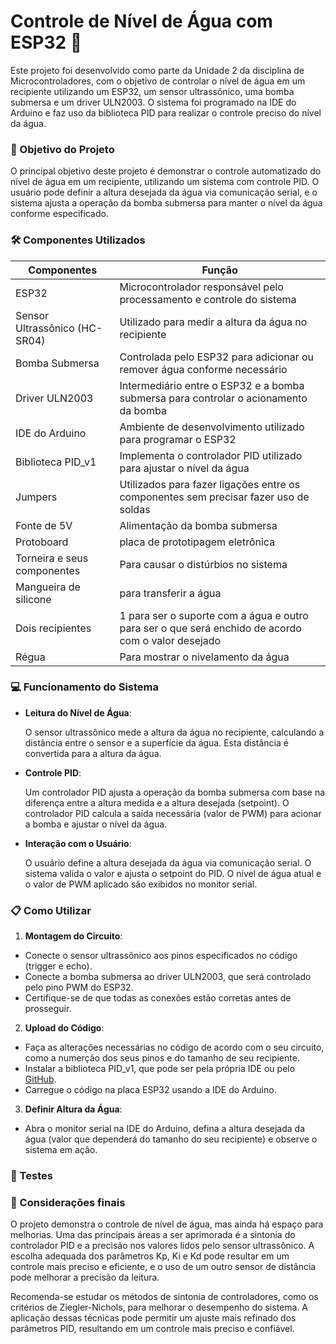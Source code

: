 <h1>Controle de Nível de Água com ESP32 🚰 </h1>
Este projeto foi desenvolvido como parte da Unidade 2 da disciplina de Microcontroladores, com o objetivo de controlar o nível de água em um recipiente utilizando um ESP32, um sensor ultrassônico, uma bomba submersa e um driver ULN2003. O sistema foi programado na IDE do Arduino e faz uso da biblioteca PID para realizar o controle preciso do nível da água.

### 🎯 Objetivo do Projeto
O principal objetivo deste projeto é demonstrar o controle automatizado do nível de água em um recipiente, utilizando um sistema com controle PID. O usuário pode definir a altura desejada da água via comunicação serial, e o sistema ajusta a operação da bomba submersa para manter o nível da água conforme especificado.

### 🛠 Componentes Utilizados
|Componentes                                | Função                                                                         |
| ----------------------------------- | -------------------------------------------------------------------------------------|
| ESP32                               | Microcontrolador responsável pelo processamento e controle do sistema                |
| Sensor Ultrassônico (HC-SR04)       | Utilizado para medir a altura da água no recipiente                                  |
| Bomba Submersa                      | Controlada pelo ESP32 para adicionar ou remover água conforme necessário             |
|Driver ULN2003                       | Intermediário entre o ESP32 e a bomba submersa para controlar o acionamento da bomba |
|IDE do Arduino                       | Ambiente de desenvolvimento utilizado para programar o ESP32                         |
|Biblioteca PID_v1                    |Implementa o controlador PID utilizado para ajustar o nível da água                   |
|Jumpers                              |Utilizados para fazer ligações entre os componentes sem precisar fazer uso de soldas  |
|Fonte de 5V                          |Alimentação da bomba submersa                                                         |
|Protoboard                           | placa de prototipagem eletrônica                                                     |  
|Torneira e seus componentes          | Para causar o distúrbios no sistema                                                  | 
|Mangueira de silicone                | para transferir a água                                                               |   
|Dois recipientes                     | 1 para ser o suporte com a água e outro para ser o que será enchido de acordo com o valor desejado|   
|Régua                                | Para mostrar o nivelamento da água                                                   |

### 💻 Funcionamento do Sistema
- **Leitura do Nível de Água**:

    O sensor ultrassônico mede a altura da água no recipiente, calculando a distância entre o sensor e a superfície da água. Esta distância é convertida para a altura da água.

- **Controle PID**:

  Um controlador PID ajusta a operação da bomba submersa com base na diferença entre a altura medida e a altura desejada (setpoint).
  O controlador PID calcula a saída necessária (valor de PWM) para acionar a bomba e ajustar o nível da água.

- **Interação com o Usuário**:

  O usuário define a altura desejada da água via comunicação serial. O sistema valida o valor e ajusta o setpoint do PID.
  O nível de água atual e o valor de PWM aplicado são exibidos no monitor serial.

### 📋 Como Utilizar

1. **Montagem do Circuito**:

  - Conecte o sensor ultrassônico aos pinos especificados no código (trigger e echo).
  - Conecte a bomba submersa ao driver ULN2003, que será controlado pelo pino PWM do ESP32.
  - Certifique-se de que todas as conexões estão corretas antes de prosseguir.

2. **Upload do Código**:
   
- Faça as alterações necessárias no código de acordo com o seu circuito, como a numerção dos seus pinos e do tamanho de seu recipiente.
- Instalar a biblioteca PID_v1, que pode ser pela própria IDE ou pelo [GitHub](https://github.com/br3ttb/Arduino-PID-Library).
- Carregue o código na placa ESP32 usando a IDE do Arduino.

3. **Definir Altura da Água**:

- Abra o monitor serial na IDE do Arduino, defina a altura desejada da água (valor que dependerá do tamanho do seu recipiente) e observe o sistema em ação.

### 🧪 Testes



### 📝 Considerações finais
O projeto demonstra o controle de nível de água, mas ainda há espaço para melhorias. Uma das principais áreas a ser aprimorada é a sintonia do controlador PID e a precisão nos valores lidos pelo sensor ultrassônico. A escolha adequada dos parâmetros Kp, Ki e Kd pode resultar em um controle mais preciso e eficiente, e o uso de um outro sensor de distância pode melhorar a precisão da leitura.

Recomenda-se estudar os métodos de sintonia de controladores, como os critérios de Ziegler-Nichols, para melhorar o desempenho do sistema. A aplicação dessas técnicas pode permitir um ajuste mais refinado dos parâmetros PID, resultando em um controle mais preciso e confiável.
  
